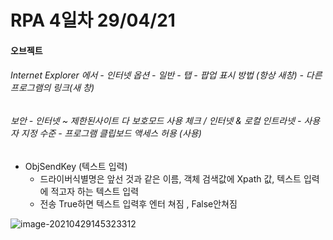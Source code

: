 # RPA 4일차 29/04/21

#### 오브젝트

###### Internet Explorer 에서 - 인터넷 옵션 - 일반 - 탭 -  팝업 표시 방법 (항상 새창) - 다른 프로그램의 링크(새 창)

###### 보안 - 인터넷 ~ 제한된사이트 다 보호모드 사용 체크 / 인터넷 & 로컬 인트라넷 - 사용자 지정 수준 - 프로그램 클립보드 액세스 허용 (사용)

- ObjSendKey (텍스트 입력)
  - 드라이버식별명은 앞선 것과 같은 이름, 객체 검색값에 Xpath 값, 텍스트 입력에 적고자 하는 텍스트 입력
  - 전송 True하면 텍스트 입력후 엔터 쳐짐 , False안쳐짐

![image-20210429145323312](C:\Users\User\AppData\Roaming\Typora\typora-user-images\image-20210429145323312.png)

